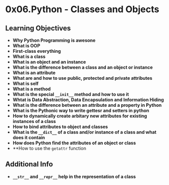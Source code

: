 # 0x06.Python - Classes and Objects

## Learning Objectives
* **Why Python Programming is awesone**
* **What is OOP**
* **First-class everything**
* **What is a class**
* **What is an object and an instance**
* **What is the difference between a class and an object or instance**
* **What is an attribute**
* **What are and how to use public, protected and private attributes**
* **What is self**
* **What is a method**
* **What is the special `__init__` method and how to use it**
* **Whtat is Data Abstraction, Data Encapsulation and Information Hiding**
* **What is the difference between an attribute and a property in Python**
* **What is the Pythonic way to write gettesr and setters in python**
* **How to dynamically create arbitary new attributes for existing instances of a class**
* **How to bind attributes to object and classes**
* **What is the `__dict__` of a class and/or instance of a class and what does it contain**
* **How does Python find the attributes of an object or class**
* **How to use the `getattr` function

## Additional Info
* **`__str__` and `__repr__` help in the representation of a class**
